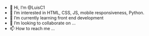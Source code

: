 - 👋 Hi, I’m @LuisC1
- 👀 I’m interested in HTML, CSS, JS, mobile responsiveness, Python. 
- 🌱 I’m currently learning front end development
- 💞️ I’m looking to collaborate on ...
- 📫 How to reach me ...

<!---
LuisC1/LuisC1 is a ✨ special ✨ repository because its `README.md` (this file) appears on your GitHub profile.
You can click the Preview link to take a look at your changes.
--->


